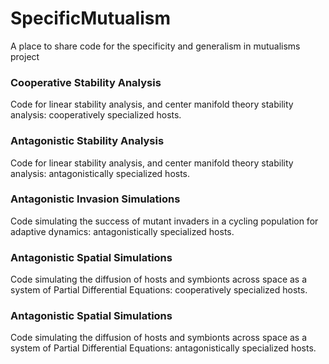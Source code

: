# SpecificMutualism
A place to share code for the specificity and generalism in mutualisms project
### Cooperative Stability Analysis
Code for linear stability analysis, and center manifold theory stability analysis: cooperatively specialized hosts. 
### Antagonistic Stability Analysis
Code for linear stability analysis, and center manifold theory stability analysis: antagonistically specialized hosts. 
### Antagonistic Invasion Simulations
Code simulating the success of mutant invaders in a cycling population for adaptive dynamics: antagonistically specialized hosts. 
### Antagonistic Spatial Simulations
Code simulating the diffusion of hosts and symbionts across space as a system of Partial Differential Equations: cooperatively specialized hosts. 
### Antagonistic Spatial Simulations
Code simulating the diffusion of hosts and symbionts across space as a system of Partial Differential Equations: antagonistically specialized hosts. 
